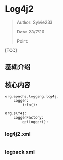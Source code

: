 # Log4j2

> Author: Sylvie233
>
> Date: 23/7/26
>
> Point:

[TOC]

## 基础介绍



## 核心内容

```
org.apache.logging.log4j:
	Logger:
		info():

org.slf4j:
	LoggerFactory:
		getLogger():
```



### log4j2.xml

```

```



### logback.xml

```

```



















